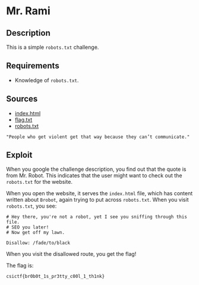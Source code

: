 # Mr. Rami

## Description

This is a simple `robots.txt` challenge.

## Requirements

- Knowledge of `robots.txt`.

## Sources

- [index.html](./index.html)
- [flag.txt](./flag.txt)
- [robots.txt](./robots.txt)

```
"People who get violent get that way because they can’t communicate."
```

## Exploit

When you google the challenge description, you find out that the quote is from Mr. Robot. This indicates that the user might want to check out the `robots.txt` for the website.
<br />

When you open the website, it serves the `index.html` file, which has content written about `Brobot`, again trying to put across `robots.txt`. When you visit `robots.txt`, you see:

```
# Hey there, you're not a robot, yet I see you sniffing through this file.
# SEO you later!
# Now get off my lawn.

Disallow: /fade/to/black
```

When you visit the disallowed route, you get the flag!
<br />

The flag is:

```
csictf{br0b0t_1s_pr3tty_c00l_1_th1nk}
```
